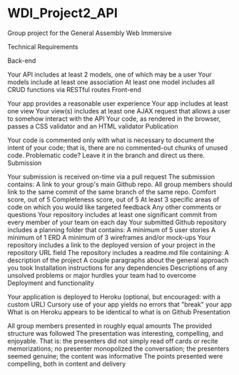 # WDI_Project2_API
Group project for the General Assembly Web Immersive

Technical Requirements

Back-end

Your API includes at least 2 models, one of which may be a user
Your models include at least one association
At least one model includes all CRUD functions via RESTful routes
Front-end

Your app provides a reasonable user experience
Your app includes at least one view
Your view(s) includes at least one AJAX request that allows a user to somehow interact with the API
Your code, as rendered in the browser, passes a CSS validator and an HTML validator
Publication

Your code is commented only with what is necessary to document the intent of your code; that is, there are no commented-out chunks of unused code.
Problematic code? Leave it in the branch and direct us there.
Submission

Your submission is received on-time via a pull request
The submission contains:
A link to your group's main Github repo. All group members should link to the same commit of the same branch of the same repo.
Comfort score, out of 5
Completeness score, out of 5
At least 3 specific areas of code on which you would like targeted feedback
Any other comments or questions
Your repository includes at least one significant commit from every member of your team on each day
Your submitted Github repository includes a planning folder that contains:
A minimum of 5 user stories
A minimum of 1 ERD
A minimum of 3 wireframes and/or mock-ups
Your repository includes a link to the deployed version of your project in the repository URL field
The repository includes a readme.md file containing:
A description of the project
A couple paragraphs about the general approach you took
Installation instructions for any dependencies
Descriptions of any unsolved problems or major hurdles your team had to overcome
Deployment and functionality

Your application is deployed to Heroku (optional, but encouraged: with a custom URL)
Cursory use of your app yields no errors that "break" your app
What is on Heroku appears to be identical to what is on Github
Presentation

All group members presented in roughly equal amounts
The provided structure was followed
The presentation was interesting, compelling, and enjoyable. That is: the presenters did not simply read off cards or recite memorizations; no presenter monopolized the conversation; the presenters seemed genuine; the content was informative
The points presented were compelling, both in content and delivery
